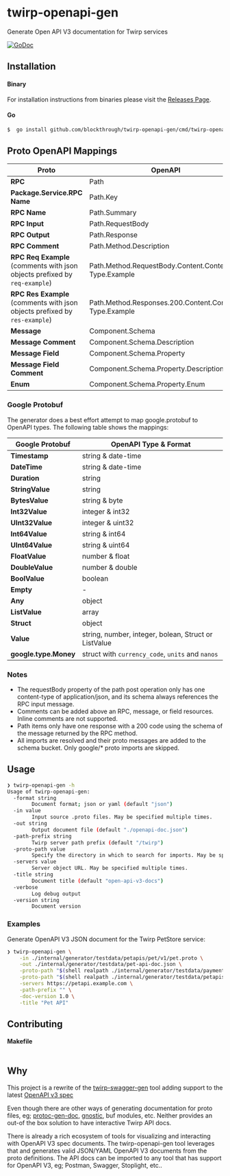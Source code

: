 # twirp-openapi-gen
Generate Open API V3 documentation for Twirp services

[![GoDoc](https://img.shields.io/badge/godoc-reference-5272B4.svg?style=for-the-badge)](https://godoc.org/github.com/blockthrough/twirp-openapi-gen)


## Installation

#### Binary

For installation instructions from binaries please visit the [Releases Page](https://blockthrough/twirp-openapi-gen/releases).

#### Go

```sh
$  go install github.com/blockthrough/twirp-openapi-gen/cmd/twirp-openapi-gen@latest
```

## Proto OpenAPI Mappings

| Proto                                                                      | OpenAPI                                                |
|----------------------------------------------------------------------------|--------------------------------------------------------|
| **RPC**                                                                    | Path                                                   |
| **Package.Service.RPC Name**                                               | Path.Key                                               |
| **RPC Name**                                                               | Path.Summary                                           |
| **RPC Input**                                                              | Path.RequestBody                                       |
| **RPC Output**                                                             | Path.Response                                          |
| **RPC Comment**                                                            | Path.Method.Description                                |
| **RPC Req Example** (comments with json objects prefixed by `req-example`) | Path.Method.RequestBody.Content.Content-Type.Example   |
| **RPC Res Example** (comments with json objects prefixed by `res-example`) | Path.Method.Responses.200.Content.Content-Type.Example |
| **Message**                                                                | Component.Schema                                       |
| **Message Comment**                                                        | Component.Schema.Description                           |
| **Message Field**                                                          | Component.Schema.Property                              |
| **Message Field Comment**                                                  | Component.Schema.Property.Description                  |
| **Enum**                                                                   | Component.Schema.Property.Enum                         |


### Google Protobuf

The generator does a best effort attempt to map google.protobuf to OpenAPI types. The following table shows the mappings:

| Google Protobuf       | OpenAPI Type & Format                                |
|-----------------------|------------------------------------------------------|
| **Timestamp**         | string & date-time                                   |
| **DateTime**          | string & date-time                                   |
| **Duration**          | string                                               |
| **StringValue**       | string                                               |
| **BytesValue**        | string & byte                                        |
| **Int32Value**        | integer & int32                                      |
| **UInt32Value**       | integer & uint32                                     |
| **Int64Value**        | string & int64                                       |
| **UInt64Value**       | string & uint64                                      |
| **FloatValue**        | number & float                                       |
| **DoubleValue**       | number & double                                      |
| **BoolValue**         | boolean                                              |
| **Empty**             | -                                                    |
| **Any**               | object                                               |
| **ListValue**         | array                                                |
| **Struct**            | object                                               |
| **Value**             | string, number, integer, bolean, Struct or ListValue |
| **google.type.Money** | struct with `currency_code`, `units` and `nanos`     |


### Notes
* The requestBody property of the path post operation only has one content-type of application/json, and its schema always references the RPC input message.
* Comments can be added above an RPC, message, or field resources. Inline comments are not supported.
* Path items only have one response with a 200 code using the schema of the message returned by the RPC method.
* All imports are resolved and their proto messages are added to the schema bucket. Only google/* proto imports are skipped.


## Usage

```sh
❯ twirp-openapi-gen -h
Usage of twirp-openapi-gen:
  -format string
        Document format; json or yaml (default "json")
  -in value
        Input source .proto files. May be specified multiple times.
  -out string
        Output document file (default "./openapi-doc.json")
  -path-prefix string
        Twirp server path prefix (default "/twirp")
  -proto-path value
        Specify the directory in which to search for imports. May be specified multiple times; directories will be searched in order.  If not given, the current working directory is used.
  -servers value
        Server object URL. May be specified multiple times.
  -title string
        Document title (default "open-api-v3-docs")
  -verbose
        Log debug output
  -version string
        Document version
```

### Examples

Generate OpenAPI V3 JSON document for the Twirp PetStore service:

```sh
❯ twirp-openapi-gen \
    -in ./internal/generator/testdata/petapis/pet/v1/pet.proto \
    -out ./internal/generator/testdata/pet-api-doc.json \
    -proto-path "$(shell realpath ./internal/generator/testdata/paymentapis/)" \
    -proto-path "$(shell realpath ./internal/generator/testdata/petapis/)" \
    -servers https://petapi.example.com \
    -path-prefix "" \
    -doc-version 1.0 \
    -title "Pet API"
```

## Contributing

#### Makefile

```sh

```

## Why

This project is a rewrite of the [twirp-swagger-gen](https://github.com/go-bridget/twirp-swagger-gen) tool adding support to the latest [OpenAPI v3 spec](https://github.com/OAI/OpenAPI-Specification/blob/main/versions/3.0.3.md)

Even though there are other ways of generating documentation for proto files, eg; [protoc-gen-doc](github.com/pseudomuto/protoc-gen-doc/), [gnostic](https://github.com/google/gnostic), buf modules, etc. Neither provides an out-of the box solution to have interactive Twirp API docs. 

There is already a rich ecosystem of tools for visualizing and interacting with OpenAPI V3 spec documents. The twirp-openapi-gen tool leverages that and generates valid JSON/YAML OpenAPI V3 documents from the proto definitions.
The API docs can be imported to any tool that has support for OpenAPI V3, eg; Postman, Swagger, Stoplight, etc..
